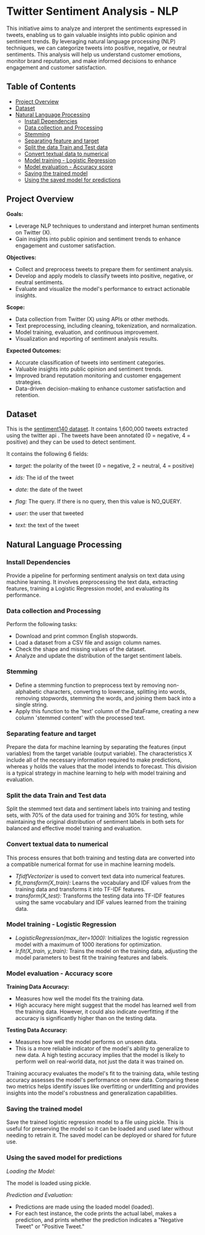 # Twitter Sentiment Analysis - NLP
This initiative aims to analyze and interpret the sentiments expressed in tweets, enabling us to gain valuable insights into public opinion and sentiment trends. By leveraging natural language processing (NLP) techniques, we can categorize tweets into positive, negative, or neutral sentiments. This analysis will help us understand customer emotions, monitor brand reputation, and make informed decisions to enhance engagement and customer satisfaction.

## Table of Contents
- [Project Overview](#project-overview)
- [Dataset](#dataset)
- [Natural Language Processing](#natural-language-processing)
  - [Install Dependencies](#install-dependencies)
  - [Data collection and Processing](#data-collection-and-processing)
  - [Stemming](#stemming)
  - [Separating feature and target](#separating-feature-and-target)
  - [Split the data Train and Test data](#split-the-data-train-and-test-data)
  - [Convert textual data to numerical](#convert-textual-data-to-numerical)
  - [Model training - Logistic Regression](#model-training---logistic-regression)
  - [Model evaluation - Accuracy score](model-evaluation---accuracy-score)
  - [Saving the trained model](#saving-the-trained-model)
  - [Using the saved model for predictions](#using-the-saved-model-for-predictions)

## Project Overview
**Goals:**

- Leverage NLP techniques to understand and interpret human sentiments on Twitter (X).
- Gain insights into public opinion and sentiment trends to enhance engagement and customer satisfaction.

**Objectives:**

- Collect and preprocess tweets to prepare them for sentiment analysis.
- Develop and apply models to classify tweets into positive, negative, or neutral sentiments.
- Evaluate and visualize the model's performance to extract actionable insights.

**Scope:**

- Data collection from Twitter (X) using APIs or other methods.
- Text preprocessing, including cleaning, tokenization, and normalization.
- Model training, evaluation, and continuous improvement.
- Visualization and reporting of sentiment analysis results.

**Expected Outcomes:**

- Accurate classification of tweets into sentiment categories.
- Valuable insights into public opinion and sentiment trends.
- Improved brand reputation monitoring and customer engagement strategies.
- Data-driven decision-making to enhance customer satisfaction and retention.

## Dataset

This is the [sentiment140 dataset](https://www.kaggle.com/datasets/kazanova/sentiment140). It contains 1,600,000 tweets extracted using the twitter api . The tweets have been annotated (0 = negative, 4 = positive) and they can be used to detect sentiment.

It contains the following 6 fields:

- *target:* the polarity of the tweet (0 = negative, 2 = neutral, 4 = positive)

- *ids:* The id of the tweet

- *date:* the date of the tweet

- *flag:* The query. If there is no query, then this value is NO_QUERY.

- *user:* the user that tweeted

- *text:* the text of the tweet

## Natural Language Processing
### Install Dependencies
Provide a pipeline for performing sentiment analysis on text data using machine learning. It involves preprocessing the text data, extracting features, training a Logistic Regression model, and evaluating its performance.
### Data collection and Processing
Perform the following tasks:

- Download and print common English stopwords.
- Load a dataset from a CSV file and assign column names.
- Check the shape and missing values of the dataset.
- Analyze and update the distribution of the target sentiment labels.

### Stemming
- Define a stemming function to preprocess text by removing non-alphabetic characters, converting to lowercase, splitting into words, removing stopwords, stemming the words, and joining them back into a single string.
- Apply this function to the 'text' column of the DataFrame, creating a new column 'stemmed content' with the processed text.

### Separating feature and target
Prepare the data for machine learning by separating the features (input variables) from the target variable (output variable). The characteristics X include all of the necessary information required to make predictions, whereas y holds the values that the model intends to forecast. This division is a typical strategy in machine learning to help with model training and evaluation.

### Split the data Train and Test data
Split the stemmed text data and sentiment labels into training and testing sets, with 70% of the data used for training and 30% for testing, while maintaining the original distribution of sentiment labels in both sets for balanced and effective model training and evaluation.

### Convert textual data to numerical
This process ensures that both training and testing data are converted into a compatible numerical format for use in machine learning models.
- *TfidfVectorizer* is used to convert text data into numerical features.
- *fit_transform(X_train):* Learns the vocabulary and IDF values from the training data and transforms it into TF-IDF features.
- *transform(X_test):* Transforms the testing data into TF-IDF features using the same vocabulary and IDF values learned from the training data.

### Model training - Logistic Regression
- *LogisticRegression(max_iter=1000):* Initializes the logistic regression model with a maximum of 1000 iterations for optimization.
- *lr.fit(X_train, y_train):* Trains the model on the training data, adjusting the model parameters to best fit the training features and labels.

### Model evaluation - Accuracy score
**Training Data Accuracy:**

- Measures how well the model fits the training data.
- High accuracy here might suggest that the model has learned well from the training data. However, it could also indicate overfitting if the accuracy is significantly higher than on the testing data.

**Testing Data Accuracy:**

- Measures how well the model performs on unseen data.
- This is a more reliable indicator of the model's ability to generalize to new data. A high testing accuracy implies that the model is likely to perform well on real-world data, not just the data it was trained on.

Training accuracy evaluates the model's fit to the training data, while testing accuracy assesses the model's performance on new data.
Comparing these two metrics helps identify issues like overfitting or underfitting and provides insights into the model's robustness and generalization capabilities.

### Saving the trained model
Save the trained logistic regression model to a file using pickle. This is useful for preserving the model so it can be loaded and used later without needing to retrain it. The saved model can be deployed or shared for future use.

### Using the saved model for predictions
*Loading the Model:* 

The model is loaded using pickle.

*Prediction and Evaluation:*

- Predictions are made using the loaded model (loaded).
- For each test instance, the code prints the actual label, makes a prediction, and prints whether the prediction indicates a "Negative Tweet" or "Positive Tweet."
